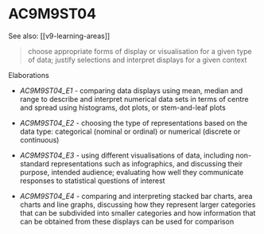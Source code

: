 
# AC9M9ST04 

See also: [[v9-learning-areas]]

> choose appropriate forms of display or visualisation for a given type of data; justify selections and interpret displays for a given context

Elaborations


- _AC9M9ST04_E1_ - comparing data displays using mean, median and range to describe and interpret numerical data sets in terms of centre and spread using histograms, dot plots, or stem-and-leaf plots

- _AC9M9ST04_E2_ - choosing the type of representations based on the data type: categorical (nominal or ordinal) or numerical (discrete or continuous)

- _AC9M9ST04_E3_ - using different visualisations of data, including non-standard representations such as infographics, and discussing their purpose, intended audience; evaluating how well they communicate responses to statistical questions of interest

- _AC9M9ST04_E4_ - comparing and interpreting stacked bar charts, area charts and line graphs, discussing how they represent larger categories that can be subdivided into smaller categories and how information that can be obtained from these displays can be used for comparison
